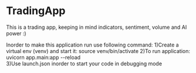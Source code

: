 # TradingApp
This is a trading app, keeping in mind indicators, sentiment, volume and AI power :)

Inorder to make this application run use following command: 
1)Create a virtual env (venv) and start it: source venv/bin/activate
2)To run application: uvicorn app.main:app --reload  
3)Use launch.json inorder to start your code in debugging mode
